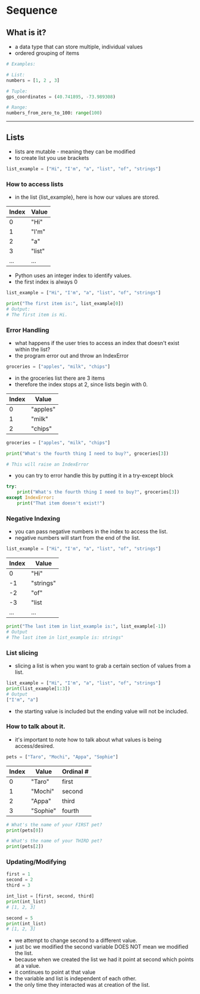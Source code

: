 # Sequence

## What is it?
- a data type that can store multiple, individual values
- ordered grouping of items

```python
# Examples:

# List: 
numbers = [1, 2 , 3]

# Tuple:
gps_coordinates = (40.741895, -73.989308)

# Range:
numbers_from_zero_to_100: range(100)
```
___
## Lists
- lists are mutable - meaning they can be modified
- to create list you use brackets
```python
list_example = ["Hi", "I'm", "a", "list", "of", "strings"]
```
### How to access lists
- in the list {list_example}, here is how our values are stored.

| Index | Value  |
|-------|--------|
| 0     | "Hi"   |
| 1     | "I'm"  |
| 2     | "a"    |
| 3     | "list" |
| ...   | ...    |

- Python uses an integer index to identify values.
- the first index is always 0

```python
list_example = ["Hi", "I'm", "a", "list", "of", "strings"]

print("The first item is:", list_example[0])
# Output:
# The first item is Hi. 
```

### Error Handling
- what happens if the user tries to access an index that doesn't exist within the list?
- the program error out and throw an IndexError

```python
groceries = ["apples", "milk", "chips"]
```
- in the groceries list there are 3 items
- therefore the index stops at 2, since lists begin with 0.

| Index | Value    |
|-------|----------|
| 0     | "apples" |
| 1     | "milk"   |
| 2     | "chips"  |

```python
groceries = ["apples", "milk", "chips"]

print("What's the fourth thing I need to buy?", groceries[3])

# This will raise an IndexError
```
- you can try to error handle this by putting it in a try-except block

```python
try: 
    print("What's the fourth thing I need to buy?", groceries[3])
except IndexError:
    print("That item doesn't exist!")
```
### Negative Indexing
- you can pass negative numbers in the index to access the list.
- negative numbers will start from the end of the list. 
```python
list_example = ["Hi", "I'm", "a", "list", "of", "strings"]
```
| Index | Value     |
|-------|-----------|
| 0     | "Hi"      |
| -1    | "strings" |
| -2    | "of"      |
| -3    | "list     |
| ...   | ...       |
```python
print("The last item in list_example is:", list_example[-1])
# Output
# The last item in list_example is: strings"
```

### List slicing
- slicing a list is when you want to grab a certain section of values from a list.
```python
list_example = ["Hi", "I'm", "a", "list", "of", "strings"]
print(list_example[1:3])
# Output
["I'm", "a"]
```
- the starting value is included but the ending value will not be included. 

### How to talk about it.
- it's important to note how to talk about what values is being access/desired.

```python
pets = ["Taro", "Mochi", "Appa", "Sophie"]
```
| Index | Value    | Ordinal # |
|-------|----------|-----------|
| 0     | "Taro"   | first     |
| 1     | "Mochi"  | second    |
| 2     | "Appa"   | third     |
| 3     | "Sophie" | fourth    |

```python
# What's the name of your FIRST pet?
print(pets[0])

# What's the name of your THIRD pet?
print(pets[2])
```
### Updating/Modifying
```python
first = 1
second = 2 
third = 3

int_list = [first, second, third]
print(int_list)
# [1, 2, 3]

second = 5
print(int_list)
# [1, 2, 3]
```
- we attempt to change second to a different value.
- just bc we modified the second variable DOES NOT mean we modified the list. 
- because when we created the list we had it point at second which points at a value. 
- it continues to point at that value
- the variable and list is independent of each other.
- the only time they interacted was at creation of the list.  

